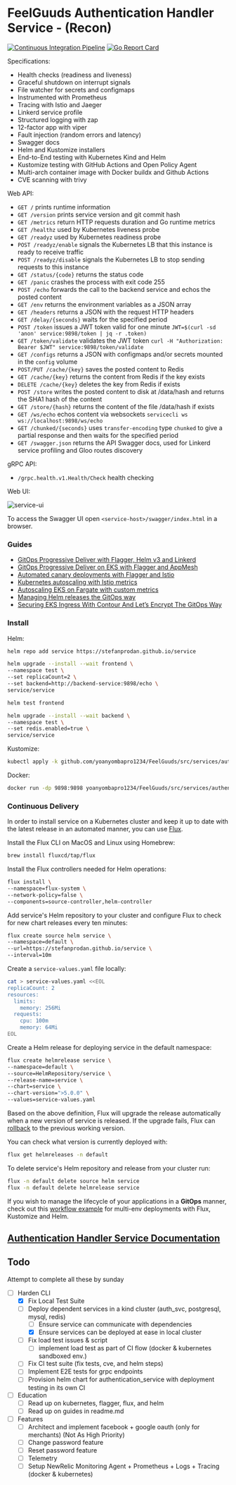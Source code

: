 # FeelGuuds Authentication Handler Service - (Recon)

[![Continuous Integration Pipeline](https://github.com/stefanprodan/podinfo/workflows/e2e/badge.svg)](https://github.com/yoanyombapro1234/FeelGuuds/blob/main/.github/workflows/authentication_handler_service.yml)
[![Go Report Card](https://goreportcard.com/badge/github.com/yoanyombapro1234/FeelGuuds)](https://goreportcard.com/report/github.com/yoanyombapro1234/FeelGuuds)


Specifications:

* Health checks (readiness and liveness)
* Graceful shutdown on interrupt signals
* File watcher for secrets and configmaps
* Instrumented with Prometheus
* Tracing with Istio and Jaeger
* Linkerd service profile
* Structured logging with zap
* 12-factor app with viper
* Fault injection (random errors and latency)
* Swagger docs
* Helm and Kustomize installers
* End-to-End testing with Kubernetes Kind and Helm
* Kustomize testing with GitHub Actions and Open Policy Agent
* Multi-arch container image with Docker buildx and Github Actions
* CVE scanning with trivy

Web API:

* `GET /` prints runtime information
* `GET /version` prints service version and git commit hash
* `GET /metrics` return HTTP requests duration and Go runtime metrics
* `GET /healthz` used by Kubernetes liveness probe
* `GET /readyz` used by Kubernetes readiness probe
* `POST /readyz/enable` signals the Kubernetes LB that this instance is ready to receive traffic
* `POST /readyz/disable` signals the Kubernetes LB to stop sending requests to this instance
* `GET /status/{code}` returns the status code
* `GET /panic` crashes the process with exit code 255
* `POST /echo` forwards the call to the backend service and echos the posted content
* `GET /env` returns the environment variables as a JSON array
* `GET /headers` returns a JSON with the request HTTP headers
* `GET /delay/{seconds}` waits for the specified period
* `POST /token` issues a JWT token valid for one minute `JWT=$(curl -sd 'anon' service:9898/token | jq -r .token)`
* `GET /token/validate` validates the JWT token `curl -H "Authorization: Bearer $JWT" service:9898/token/validate`
* `GET /configs` returns a JSON with configmaps and/or secrets mounted in the `config` volume
* `POST/PUT /cache/{key}` saves the posted content to Redis
* `GET /cache/{key}` returns the content from Redis if the key exists
* `DELETE /cache/{key}` deletes the key from Redis if exists
* `POST /store` writes the posted content to disk at /data/hash and returns the SHA1 hash of the content
* `GET /store/{hash}` returns the content of the file /data/hash if exists
* `GET /ws/echo` echos content via websockets `servicecli ws ws://localhost:9898/ws/echo`
* `GET /chunked/{seconds}` uses `transfer-encoding` type `chunked` to give a partial response and then waits for the specified period
* `GET /swagger.json` returns the API Swagger docs, used for Linkerd service profiling and Gloo routes discovery

gRPC API:

* `/grpc.health.v1.Health/Check` health checking

Web UI:

![service-ui](https://raw.githubusercontent.com/stefanprodan/podinfo/gh-pages/screens/podinfo-ui-v3.png)

To access the Swagger UI open `<service-host>/swagger/index.html` in a browser.

### Guides

* [GitOps Progressive Deliver with Flagger, Helm v3 and Linkerd](https://helm.workshop.flagger.dev/intro/)
* [GitOps Progressive Deliver on EKS with Flagger and AppMesh](https://eks.handson.flagger.dev/prerequisites/)
* [Automated canary deployments with Flagger and Istio](https://medium.com/google-cloud/automated-canary-deployments-with-flagger-and-istio-ac747827f9d1)
* [Kubernetes autoscaling with Istio metrics](https://medium.com/google-cloud/kubernetes-autoscaling-with-istio-metrics-76442253a45a)
* [Autoscaling EKS on Fargate with custom metrics](https://aws.amazon.com/blogs/containers/autoscaling-eks-on-fargate-with-custom-metrics/)
* [Managing Helm releases the GitOps way](https://medium.com/google-cloud/managing-helm-releases-the-gitops-way-207a6ac6ff0e)
* [Securing EKS Ingress With Contour And Let’s Encrypt The GitOps Way](https://aws.amazon.com/blogs/containers/securing-eks-ingress-contour-lets-encrypt-gitops/)

### Install

Helm:

```bash
helm repo add service https://stefanprodan.github.io/service

helm upgrade --install --wait frontend \
--namespace test \
--set replicaCount=2 \
--set backend=http://backend-service:9898/echo \
service/service

helm test frontend

helm upgrade --install --wait backend \
--namespace test \
--set redis.enabled=true \
service/service
```

Kustomize:

```bash
kubectl apply -k github.com/yoanyombapro1234/FeelGuuds/src/services/authentication_handler_service/kustomize
```

Docker:

```bash
docker run -dp 9898:9898 yoanyombapro1234/FeelGuuds/src/services/authentication_handler_service
```

### Continuous Delivery

In order to install service on a Kubernetes cluster and keep it up to date with the latest
release in an automated manner, you can use [Flux](https://fluxcd.io).

Install the Flux CLI on MacOS and Linux using Homebrew:

```sh
brew install fluxcd/tap/flux
```

Install the Flux controllers needed for Helm operations:

```sh
flux install \
--namespace=flux-system \
--network-policy=false \
--components=source-controller,helm-controller
```

Add service's Helm repository to your cluster and
configure Flux to check for new chart releases every ten minutes:

```sh
flux create source helm service \
--namespace=default \
--url=https://stefanprodan.github.io/service \
--interval=10m
```

Create a `service-values.yaml` file locally:

```sh
cat > service-values.yaml <<EOL
replicaCount: 2
resources:
  limits:
    memory: 256Mi
  requests:
    cpu: 100m
    memory: 64Mi
EOL
```

Create a Helm release for deploying service in the default namespace:

```sh
flux create helmrelease service \
--namespace=default \
--source=HelmRepository/service \
--release-name=service \
--chart=service \
--chart-version=">5.0.0" \
--values=service-values.yaml
```

Based on the above definition, Flux will upgrade the release automatically
when a new version of service is released. If the upgrade fails, Flux
can [rollback](https://toolkit.fluxcd.io/components/helm/helmreleases/#configuring-failure-remediation)
to the previous working version.

You can check what version is currently deployed with:

```sh
flux get helmreleases -n default
```

To delete service's Helm repository and release from your cluster run:

```sh
flux -n default delete source helm service
flux -n default delete helmrelease service
```

If you wish to manage the lifecycle of your applications in a **GitOps** manner, check out
this [workflow example](https://github.com/fluxcd/flux2-kustomize-helm-example)
for multi-env deployments with Flux, Kustomize and Helm.

##  [Authentication Handler Service Documentation](./docs/designdoc.md#introduction)

## Todo
Attempt to complete all these by sunday
- [ ] Harden CLI
  - [X] Fix Local Test Suite
  - [ ] Deploy dependent services in a kind cluster (auth_svc, postgresql, mysql, redis)
    - [ ] Ensure service can communicate with dependencies
    - [x] Ensure services can be deployed at ease in local cluster
  - [ ] Fix load test issues & script
    - [ ] implement load test as part of CI flow (docker & kubernetes sandboxed env.)
  - [ ] Fix CI test suite (fix tests, cve, and helm steps)
  - [ ] Implement E2E tests for grpc endpoints
  - [ ] Provision helm chart for authentication_service with deployment testing in its own CI
- [ ] Education
  - [ ] Read up on kubernetes, flagger, flux, and helm
  - [ ] Read up on guides in readme.md
- [ ] Features
  - [ ] Architect and implement facebook + google oauth (only for merchants) (Not As High Priority)
  - [ ] Change password feature
  - [ ] Reset password feature
  - [ ] Telemetry
  - [ ] Setup NewRelic Monitoring Agent + Prometheus + Logs + Tracing (docker & kubernetes)
